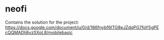 # neofi
Contains the solution for the project: https://docs.google.com/document/u/0/d/186fnybf6ITG8eJZdqPG7foY5gPEcQQMADli8vzSXoL8/mobilebasic
